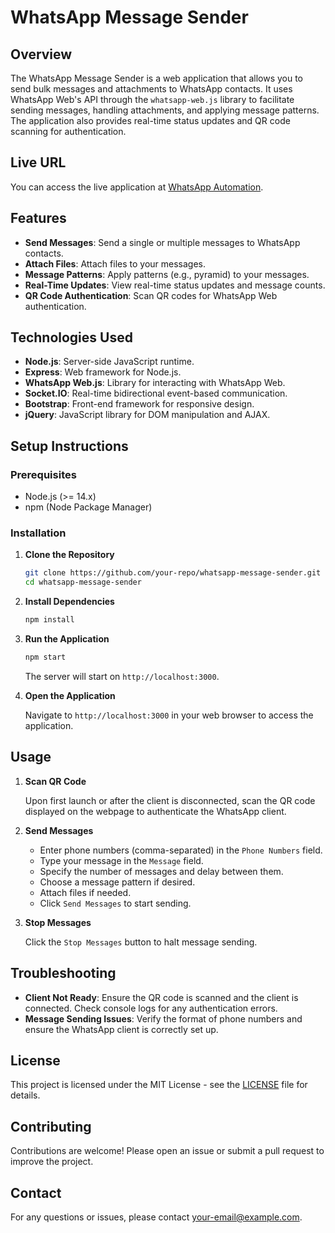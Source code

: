# WhatsApp Message Sender

## Overview

The WhatsApp Message Sender is a web application that allows you to send bulk messages and attachments to WhatsApp contacts. It uses WhatsApp Web's API through the `whatsapp-web.js` library to facilitate sending messages, handling attachments, and applying message patterns. The application also provides real-time status updates and QR code scanning for authentication.

## Live URL

You can access the live application at [WhatsApp Automation](https://whatsapp-automation-1r2gpghzd-shaktintripathis-projects.vercel.app/).

## Features

- **Send Messages**: Send a single or multiple messages to WhatsApp contacts.
- **Attach Files**: Attach files to your messages.
- **Message Patterns**: Apply patterns (e.g., pyramid) to your messages.
- **Real-Time Updates**: View real-time status updates and message counts.
- **QR Code Authentication**: Scan QR codes for WhatsApp Web authentication.

## Technologies Used

- **Node.js**: Server-side JavaScript runtime.
- **Express**: Web framework for Node.js.
- **WhatsApp Web.js**: Library for interacting with WhatsApp Web.
- **Socket.IO**: Real-time bidirectional event-based communication.
- **Bootstrap**: Front-end framework for responsive design.
- **jQuery**: JavaScript library for DOM manipulation and AJAX.

## Setup Instructions

### Prerequisites

- Node.js (>= 14.x)
- npm (Node Package Manager)

### Installation

1. **Clone the Repository**

    ```bash
    git clone https://github.com/your-repo/whatsapp-message-sender.git
    cd whatsapp-message-sender
    ```

2. **Install Dependencies**

    ```bash
    npm install
    ```

3. **Run the Application**

    ```bash
    npm start
    ```

    The server will start on `http://localhost:3000`.

4. **Open the Application**

    Navigate to `http://localhost:3000` in your web browser to access the application.

## Usage

1. **Scan QR Code**

    Upon first launch or after the client is disconnected, scan the QR code displayed on the webpage to authenticate the WhatsApp client.

2. **Send Messages**

    - Enter phone numbers (comma-separated) in the `Phone Numbers` field.
    - Type your message in the `Message` field.
    - Specify the number of messages and delay between them.
    - Choose a message pattern if desired.
    - Attach files if needed.
    - Click `Send Messages` to start sending.

3. **Stop Messages**

    Click the `Stop Messages` button to halt message sending.

## Troubleshooting

- **Client Not Ready**: Ensure the QR code is scanned and the client is connected. Check console logs for any authentication errors.
- **Message Sending Issues**: Verify the format of phone numbers and ensure the WhatsApp client is correctly set up.

## License

This project is licensed under the MIT License - see the [LICENSE](LICENSE) file for details.

## Contributing

Contributions are welcome! Please open an issue or submit a pull request to improve the project.

## Contact

For any questions or issues, please contact [your-email@example.com](mailto:your-email@example.com).

